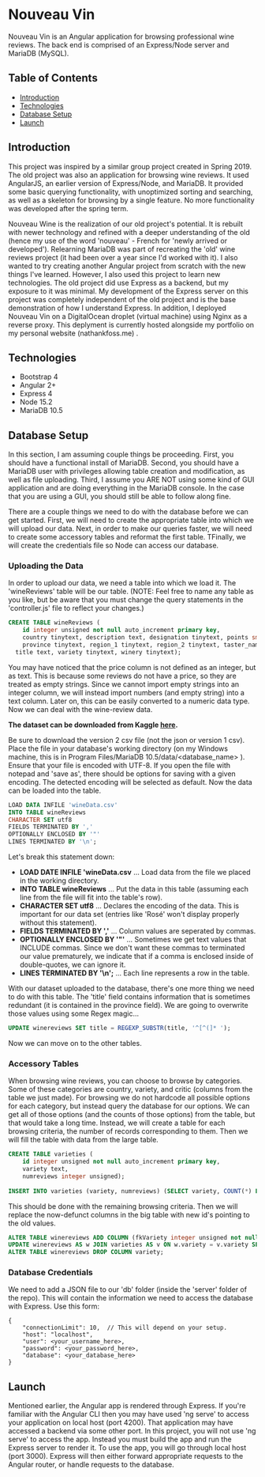 # Nouveau Vin

Nouveau Vin is an Angular application for browsing professional wine reviews. The back end is comprised of an Express/Node server and MariaDB (MySQL).

## Table of Contents
+ [Introduction](#introduction)
+ [Technologies](#technologies)
+ [Database Setup](#datebase-Setup)
+ [Launch](#launch)

## Introduction

This project was inspired by a similar group project created in Spring 2019. The old project was also an application for browsing wine reviews. It used AngularJS, an earlier version of Express/Node, and MariaDB. It provided some basic querying functionality, with unoptimized sorting and searching, as well as a skeleton for browsing by a single feature. No more functionality was developed after the spring term. 

Nouveau Wine is the realization of our old project's potential. It is rebuilt with newer technology and refined with a deeper understanding of the old (hence my use of the word 'nouveau' - French for 'newly arrived or developed'). Relearning MariaDB was part of recreating the 'old' wine reviews project (it had been over a year since I'd worked with it). I also wanted to try creating another Angular project from scratch with the new things I've learned. However, I also used this project to learn new technologies. The old project did use Express as a backend, but my exposure to it was minimal. My development of the Express server on this project was completely independent of the old project and is the base demonstration of how I understand Express. In addition, I deployed Nouveau Vin on a DigitalOcean droplet (virtual machine) using Nginx as a reverse proxy. This deplyment is currently hosted alongside my portfolio on my personal website (nathankfoss.me) .

## Technologies

- Bootstrap 4
- Angular 2+
- Express 4
- Node 15.2
- MariaDB 10.5

## Database Setup
In this section, I am assuming couple things be
proceeding. First, you should have a functional install of MariaDB. Second, you should have a MariaDB user with privileges allowing table creation and modification, as well as file uploading. Third, I assume you ARE NOT using some kind of GUI application and are doing everything in the MariaDB console. In the case that you are using a GUI, you should still be able to follow along fine. 

There are a couple things we need to do with the database before we can get started. First, we will need to create the appropriate table into which we will upload our data. Next, in order to make our queries faster, we will need to create some accessory tables and reformat the first table. TFinally, we will create the credentials file so Node can access our database.

### Uploading the Data
In order to upload our data, we need a table into which we load it. The 'wineReviews' table will be our table. (NOTE: Feel free to name any table as you like, but be aware that you must change the query statements in the 'controller.js' file  to reflect your changes.) 

```SQL
CREATE TABLE wineReviews (
	id integer unsigned not null auto_increment primary key, 
	country tinytext, description text, designation tinytext, points smallint unsigned, price tinytext,
	province tinytext, region_1 tinytext, region_2 tinytext, taster_name tinytext, taster_twitter tinytext, 
  title text, variety tinytext, winery tinytext);
```
You may have noticed that the price column is not defined as an integer, but as text. This is because some reviews do not have a price, so they are treated as empty strings. Since we cannot import empty strings into an integer column, we will instead import numbers (and empty string) into a text column. Later on, this can be easily converted to a numeric data type. Now we can deal with the wine-review data. 

**The dataset can be downloaded from Kaggle [here](https://www.kaggle.com/zynicide/wine-reviews?select=winemag-data-130k-v2.csv).**

Be sure to download the version 2 csv file (not the json or version 1 csv). Place the file in your database's working directory (on my Windows machine, this is in Program Files/MariaDB 10.5/data/<database_name> ). Ensure that your file is encoded with UTF-8. If you open the file with notepad and 'save as', there should be options for saving with a given encoding. The detected encoding will be selected as default. Now the data can be loaded into the table.

```SQL
LOAD DATA INFILE 'wineData.csv' 
INTO TABLE wineReviews 
CHARACTER SET utf8 
FIELDS TERMINATED BY ','
OPTIONALLY ENCLOSED BY '"' 
LINES TERMINATED BY '\n';
```

Let's break this statement down:
- **LOAD DATE INFILE 'wineData.csv** ... Load data from the file we placed in the working directory.
- **INTO TABLE wineReviews** ... Put the data in this table (assuming each line from the file will fit into the table's row).
- **CHARACTER SET utf8** ... Declares the encoding of the data. This is important for our data set (entries like 'Rosé' won't display properly without this statement).
- **FIELDS TERMINATED BY ','** ... Column values are seperated by commas.
- **OPTIONALLY ENCLOSED BY '"'** ... Sometimes we get text values that INCLUDE commas. Since we don't want these commas to terminated our value prematurely, we indicate that if a comma is enclosed inside of double-quotes, we can ignore it.
- **LINES TERMINATED BY '\n';** ... Each line represents a row in the table.

With our dataset uploaded to the database, there's one more thing we need to do with this table. The 'title' field contains information that is sometimes redundant (it is contained in the province field). We are going to overwrite those values using some Regex magic...

```SQL
UPDATE winereviews SET title = REGEXP_SUBSTR(title, '^[^(]* ');
```

Now we can move on to the other tables.

### Accessory Tables

When browsing wine reviews, you can choose to browse by categories. Some of these categories are country, variety, and critic (columns from the table we just made). For browsing we do not hardcode all possible options for each category, but instead query the database for our options. We can get all of those options (and the counts of those options) from the table, but that would take a long time. Instead, we will create a table for each browsing criteria, the number of records corresponding to them. Then we will fill the table with data from the large table.

```SQL
CREATE TABLE varieties (
	id integer unsigned not null auto_increment primary key,
	variety text,
	numreviews integer unsigned);
	
INSERT INTO varieties (variety, numreviews) (SELECT variety, COUNT(*) FROM winereviews GROUP BY variety);
```

This should be done with the remaining browsing criteria. Then we will replace the now-defunct columns in the big table with new id's pointing to the old values.

```SQL
ALTER TABLE winereviews ADD COLUMN (fkVariety integer unsigned not null);
UPDATE winereviews AS w JOIN varieties AS v ON w.variety = v.variety SET w.fkVariety = v.id;
ALTER TABLE winereviews DROP COLUMN variety;
```

### Database Credentials

We need to add a JSON file to our 'db' folder (inside the 'server' folder of the repo). This will contain the information we need to access the database with Express. Use this form:

```
{
	"connectionLimit": 10,  // This will depend on your setup. 
	"host": "localhost",
	"user": <your_username_here>,
	"password": <your_password_here>,
	"database": <your_database_here>
}
```

## Launch
Mentioned earlier, the Angular app is rendered through Express. If you're familiar with the Angular CLI then you may have used 'ng serve' to access your application on local host (port 4200). That application may have accessed a backend via some other port. In this project, you will not use 'ng serve' to access the app. Instead you must build the app and run the Express server to render it. To use the app, you will go through local host (port 3000). Express will then either forward appropriate requests to the Angular router, or handle requests to the database.

